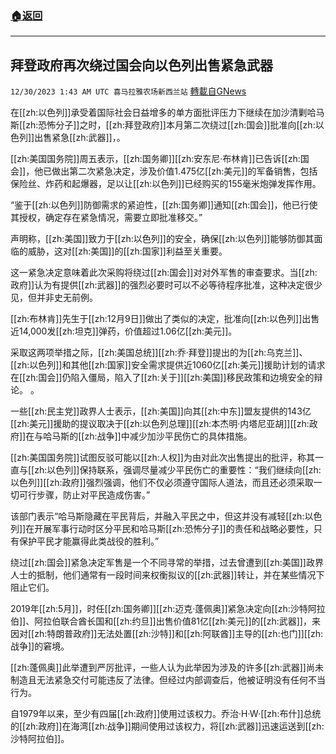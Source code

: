 ###  [:house:返回](README.md)
---


## 拜登政府再次绕过国会向以色列出售紧急武器
`12/30/2023 1:43 AM UTC 喜马拉雅农场新西兰站` [轉載自GNews](https://gnews.org/articles/2165936)

  
在[[zh:以色列]]承受着国际社会日益增多的单方面批评压力下继续在加沙清剿哈马斯[[zh:恐怖分子]]之时，[[zh:拜登政府]]本月第二次绕过[[zh:国会]]批准向[[zh:以色列]]出售紧急[[zh:武器]]，。

[[zh:美国国务院]]周五表示，[[zh:国务卿]][[zh:安东尼·布林肯]]已告诉[[zh:国会]]，他已做出第二次紧急决定，涉及价值1.475亿[[zh:美元]]的军备销售，包括保险丝、炸药和起爆器，足以让[[zh:以色列]]已经购买的155毫米炮弹发挥作用。

“鉴于[[zh:以色列]]防御需求的紧迫性，[[zh:国务卿]]通知[[zh:国会]]，他已行使其授权，确定存在紧急情况，需要立即批准移交。”

声明称，[[zh:美国]]致力于[[zh:以色列]]的安全，确保[[zh:以色列]]能够防御其面临的威胁，这对[[zh:美国]]的[[zh:国家]]利益至关重要。

这一紧急决定意味着此次采购将绕过[[zh:国会]]对对外军售的审查要求。当[[zh:政府]]认为有提供[[zh:武器]]的强烈必要时可以不必等待程序批准，这种决定很少见，但并非史无前例。

[[zh:布林肯]]先生于[[zh:12月9日]]做出了类似的决定，批准向[[zh:以色列]]出售近14,000发[[zh:坦克]]弹药，价值超过1.06亿[[zh:美元]]。

采取这两项举措之际，[[zh:美国总统]][[zh:乔·拜登]]提出的为[[zh:乌克兰]]、[[zh:以色列]]和其他[[zh:国家]]安全需求提供近1060亿[[zh:美元]]援助计划的请求在[[zh:国会]]仍陷入僵局，陷入了[[zh:关于]][[zh:美国]]移民政策和边境安全的辩论。 。

一些[[zh:民主党]]政界人士表示，[[zh:美国]]向其[[zh:中东]]盟友提供的143亿[[zh:美元]]援助的提议取决于[[zh:以色列总理]][[zh:本杰明·内塔尼亚胡]][[zh:政府]]在与哈马斯的[[zh:战争]]中减少加沙平民伤亡的具体措施。

[[zh:美国国务院]]试图反驳可能以[[zh:人权]]为由对此次出售提出的批评，称其一直与[[zh:以色列]]保持联系，强调尽量减少平民伤亡的重要性：“我们继续向[[zh:以色列]][[zh:政府]]强烈强调，他们不仅必须遵守国际人道法，而且还必须采取一切可行步骤，防止对平民造成伤害。”

该部门表示“哈马斯隐藏在平民背后，并融入平民之中，但这并没有减轻[[zh:以色列]]在开展军事行动时区分平民和哈马斯[[zh:恐怖分子]]的责任和战略必要性，只有保护平民才能赢得此类战役的胜利。”

绕过[[zh:国会]]紧急决定军售是一个不同寻常的举措，过去曾遭到[[zh:美国]]政界人士的抵制，他们通常有一段时间来权衡拟议的[[zh:武器]]转让，并在某些情况下阻止它们。

2019年[[zh:5月]]，时任[[zh:国务卿]][[zh:迈克·蓬佩奥]]紧急决定向[[zh:沙特阿拉伯]]、阿拉伯联合酋长国和[[zh:约旦]]出售价值81亿[[zh:美元]]的[[zh:武器]]，来因对[[zh:特朗普政府]]无法处置[[zh:沙特]]和[[zh:阿联酋]]主导的[[zh:也门]][[zh:战争]]的窘境。

[[zh:蓬佩奥]]此举遭到严厉批评，一些人认为此举因为涉及的许多[[zh:武器]]尚未制造且无法紧急交付可能违反了法律。但经过内部调查后，他被证明没有任何不当行为。

自1979年以来，至少有四届[[zh:政府]]使用过该权力。乔治·H·W·[[zh:布什]]总统的[[zh:政府]]在海湾[[zh:战争]]期间使用过该权力，将[[zh:武器]]迅速运送到[[zh:沙特阿拉伯]]。

